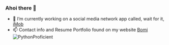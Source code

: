 ### Ahoi there 👋
- 🔭 I’m currently working on a social media network app called, wait for it, [iMob](https://imob-app.herokuapp.com)
- 📫 Contact info and Resume Portfolio found on my website [Bomi](https://www.bomigaruba.tech)
![PythonProficient]([http://url/to/img.png](https://camo.githubusercontent.com/a8b9bf9135046e25e60b9234c4f55e9573e7dffe0d663bf61bd4255683d8ace7/68747470733a2f2f696d672e736869656c64732e696f2f62616467652f436f64652d507974686f6e2d696e666f726d6174696f6e616c3f7374796c653d666c6174266c6f676f3d707974686f6e266c6f676f436f6c6f723d66666464353426636f6c6f723d333637304130))
